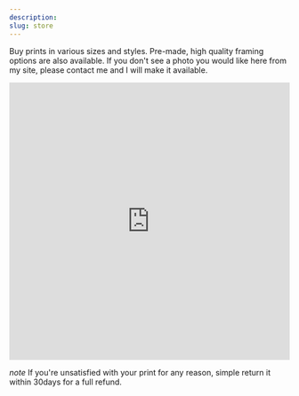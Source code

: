 ```yaml
---
description: 
slug: store
---
```

Buy prints in various sizes and styles. Pre-made, high quality framing options are also available. If you don't see a photo you would like here from my site, please contact me and I will make it available.

<script type='text/javascript' src='https://fineartamerica.com/widgetshoppingcart/widgetscripts.php'></script>
<iframe id='pixelsshoppingcartiframe' src='https://fineartamerica.com/widgetshoppingcart/artwork.html?memberidtype=artistid&memberid=837826&domainid=0&showheader=0&height=600&autoheight=true' style='display: inline-block; width: 100%; min-height: 500px; height: auto; border: none; overflow: hidden;'></iframe>

_note_ If you're unsatisfied with your print for any reason, simple return it within 30days for a full refund.